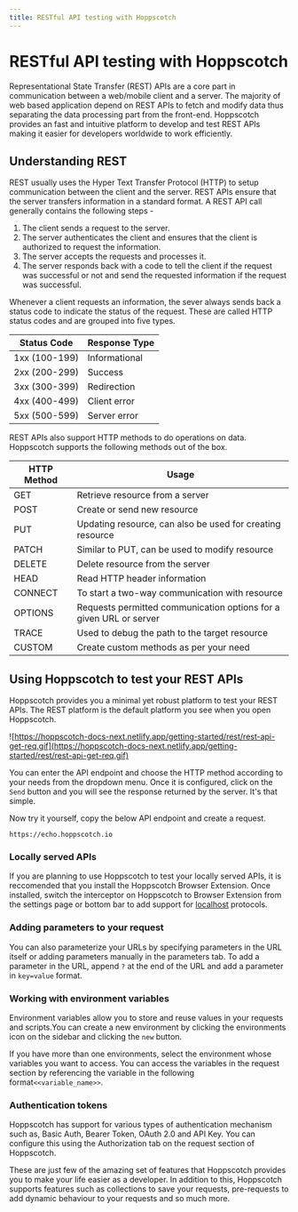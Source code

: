 ```yaml
---
title: RESTful API testing with Hoppscotch
---
```


# RESTful API testing with Hoppscotch

Representational State Transfer (REST) APIs are a core part in communication between a web/mobile client and a server. The majority of web based application depend on REST APIs to fetch and modify data thus separating the data processing part from the front-end. Hoppscotch provides an fast and intuitive platform to develop and test REST APIs making it easier for developers worldwide to work efficiently.

## Understanding REST

REST usually uses the Hyper Text Transfer Protocol (HTTP) to setup communication between the client and the server. REST APIs ensure that the server transfers information in a standard format. A REST API call generally contains the following steps -

1. The client sends a request to the server.
2. The server authenticates the client and ensures that the client is authorized to request the information.
3. The server accepts the requests and processes it.
4. The server responds back with a code to tell the client if the request was successful or not and send the requested information if the request was successful.

Whenever a client requests an information, the sever always sends back a status code to indicate the status of the request. These are called HTTP status codes and are grouped into five types.

| Status Code   | Response Type |
| ------------- | ------------- |
| 1xx (100-199) | Informational |
| 2xx (200-299) | Success       |
| 3xx (300-399) | Redirection   |
| 4xx (400-499) | Client error  |
| 5xx (500-599) | Server error  |

REST APIs also support HTTP methods to do operations on data. Hoppscotch supports the following methods out of the box.

| HTTP Method | Usage                                                              |
| ----------- | ------------------------------------------------------------------ |
| GET         | Retrieve resource from a server                                    |
| POST        | Create or send new resource                                        |
| PUT         | Updating resource, can also be used for creating resource          |
| PATCH       | Similar to PUT, can be used to modify resource                     |
| DELETE      | Delete resource from the server                                    |
| HEAD        | Read HTTP header information                                       |
| CONNECT     | To start a two-way communication with resource                     |
| OPTIONS     | Requests permitted communication options for a given URL or server |
| TRACE       | Used to debug the path to the target resource                      |
| CUSTOM      | Create custom methods as per your need                             |

## Using Hoppscotch to test your REST APIs

Hoppscotch provides you a minimal yet robust platform to test your REST APIs. The REST platform is the default platform you see when you open Hoppscotch.

![https://hoppscotch-docs-next.netlify.app/getting-started/rest/rest-api-get-req.gif](https://hoppscotch-docs-next.netlify.app/getting-started/rest/rest-api-get-req.gif)

You can enter the API endpoint and choose the HTTP method according to your needs from the dropdown menu. Once it is configured, click on the `Send` button and you will see the response returned by the server. It's that simple.

Now try it yourself, copy the below API endpoint and create a request.

```text
https://echo.hoppscotch.io
```

### Locally served APIs

If you are planning to use Hoppscotch to test your locally served APIs, it is reccomended that you install the Hoppscotch Browser Extension. Once installed, switch the interceptor on Hoppscotch to Browser Extension from the settings page or bottom bar to add support for [localhost](http://localhost) protocols.

### Adding parameters to your request

You can also parameterize your URLs by specifying parameters in the URL itself or adding parameters manually in the parameters tab. To add a parameter in the URL, append `?` at the end of the URL and add a parameter in `key=value` format.

### Working with environment variables

Environment variables allow you to store and reuse values in your requests and scripts.You can create a new environment by clicking the environments icon on the sidebar and clicking the `new` button.

If you have more than one environments, select the environment whose variables you want to access. You can access the variables in the request section by referencing the variable in the following format`<<variable_name>>`.

### Authentication tokens

Hoppscotch has support for various types of authentication mechanism such as, Basic Auth, Bearer Token, OAuth 2.0 and API Key. You can configure this using the Authorization tab on the request section of Hoppscotch.

These are just few of the amazing set of features that Hoppscotch provides you to make your life easier as a developer. In addition to this, Hoppscotch supports features such as collections to save your requests, pre-requests to add dynamic behaviour to your requests and so much more.
